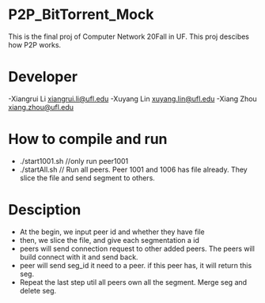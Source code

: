 # P2P_BitTorrent_Mock
This is the final proj of Computer Network 20Fall in UF. This proj descibes how P2P works. 

# Developer
-Xiangrui Li  xiangrui.li@ufl.edu
-Xuyang Lin xuyang.lin@ufl.edu
-Xiang Zhou xiang.zhou@ufl.edu

# How to compile and run 
  - ./start1001.sh //only run peer1001
  - ./startAll.sh // Run all peers. Peer 1001 and 1006 has file already. They slice the file and send segment to others.

# Desciption
  - At the begin, we input peer id and whether they have file
  - then, we slice the file, and give each segmentation a id
  - peers will send connection request to other added peers. The peers will build connect with it and send back.
  - peer will send seg_id it need to a peer. if this peer has, it will return this seg. 
  - Repeat the last step util all peers own all the segment. Merge seg and delete seg.


